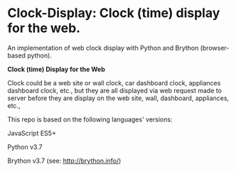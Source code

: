 # Clock-Display: Clock (time) display for the web.


An implementation of web clock display with Python and Brython (browser-based python).

<b>Clock (time) Display for the Web</b>

Clock could be a web site or wall clock, car dashboard clock, appliances dashboard clock,  etc., 
but they are all displayed via web request made to server before they are display on the web site, 
wall, dashboard, appliances, etc.,


This repo is based on the following languages' versions:

JavaScript ES5+

Python v3.7

Brython v3.7 (see: http://brython.info/)

